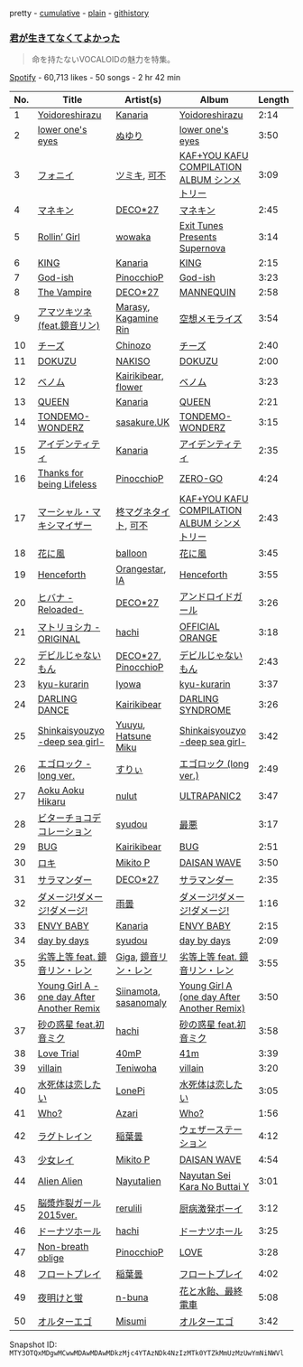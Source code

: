 pretty - [cumulative](/playlists/cumulative/37i9dQZF1DX4OQqDGyEiDU.md) - [plain](/playlists/plain/37i9dQZF1DX4OQqDGyEiDU) - [githistory](https://github.githistory.xyz/mackorone/spotify-playlist-archive/blob/main/playlists/plain/37i9dQZF1DX4OQqDGyEiDU)

### [君が生きてなくてよかった](https://open.spotify.com/playlist/37i9dQZF1DX4OQqDGyEiDU)

> 命を持たないVOCALOIDの魅力を特集。

[Spotify](https://open.spotify.com/user/spotify) - 60,713 likes - 50 songs - 2 hr 42 min

| No. | Title | Artist(s) | Album | Length |
|---|---|---|---|---|
| 1 | [Yoidoreshirazu](https://open.spotify.com/track/26zbAdTJC4vqqpGwSzvh8Q) | [Kanaria](https://open.spotify.com/artist/1k5LyiTCRzPjORzcgHqJxF) | [Yoidoreshirazu](https://open.spotify.com/album/32sf8CyAb7MtRbVTDJrWQA) | 2:14 |
| 2 | [lower one's eyes](https://open.spotify.com/track/3P8sZzCeWXnBieW9XxE02Y) | [ぬゆり](https://open.spotify.com/artist/3ZIOAB6YRggYj0LIG6JLXx) | [lower one's eyes](https://open.spotify.com/album/0NEXeWlwwR6b4zfHF4bvgk) | 3:50 |
| 3 | [フォニイ](https://open.spotify.com/track/5pBIavXhjzTi0u7pkOK71N) | [ツミキ](https://open.spotify.com/artist/7ctyyNnO9O2dDD8bHjkCAh), [可不](https://open.spotify.com/artist/3VxmIoSoAMfL0xAAQ7jHqE) | [KAF+YOU KAFU COMPILATION ALBUM シンメトリー](https://open.spotify.com/album/7lskLrUOlkfbFpQBzQDPkv) | 3:09 |
| 4 | [マネキン](https://open.spotify.com/track/3BcWb0msot5CtVT8bSTSYJ) | [DECO\*27](https://open.spotify.com/artist/7kZTWx6cRLc0TSRPq1XBMP) | [マネキン](https://open.spotify.com/album/2GpY4iShppsPlDxsTL2Apz) | 2:45 |
| 5 | [Rollin’ Girl](https://open.spotify.com/track/5VJPBUVqxzLWmzzlJZy4r2) | [wowaka](https://open.spotify.com/artist/65MYE6R7PCyVAhHrQploNT) | [Exit Tunes Presents Supernova](https://open.spotify.com/album/1iWiHH4pOLxDCDTN2AJ70X) | 3:14 |
| 6 | [KING](https://open.spotify.com/track/5vCNAauCaecW0tT2mZDLG9) | [Kanaria](https://open.spotify.com/artist/1k5LyiTCRzPjORzcgHqJxF) | [KING](https://open.spotify.com/album/5caSwBLTwvq0mk7cQwtf2O) | 2:15 |
| 7 | [God\-ish](https://open.spotify.com/track/206UWNKXURTnN4zf9vmXUV) | [PinocchioP](https://open.spotify.com/artist/3b7jPCedJ2VH4l4rcOTvNC) | [God\-ish](https://open.spotify.com/album/5MEXGTej0dxa5MbXZCJJyk) | 3:23 |
| 8 | [The Vampire](https://open.spotify.com/track/2d49lHO5ybKcYAcuJh2hT2) | [DECO\*27](https://open.spotify.com/artist/7kZTWx6cRLc0TSRPq1XBMP) | [MANNEQUIN](https://open.spotify.com/album/3qFF8RZSnHGf6q6jOcCXy5) | 2:58 |
| 9 | [アマツキツネ \(feat.鏡音リン\)](https://open.spotify.com/track/3izZHDVwlnwjdoWhs1KrMM) | [Marasy](https://open.spotify.com/artist/3Y2hPbg4GHOheV4Hc9lpXV), [Kagamine Rin](https://open.spotify.com/artist/7wZ6E8iVwjGYRGwSfkIAjP) | [空想メモライズ](https://open.spotify.com/album/6dnlAEI38OgEft5ukc6crm) | 3:54 |
| 10 | [チーズ](https://open.spotify.com/track/3bjyPSQqaxldKhMQuJ3U5v) | [Chinozo](https://open.spotify.com/artist/205dGSmCjnFA0Mjptshdsx) | [チーズ](https://open.spotify.com/album/0JQrvuksIwuucJWdGGgOtX) | 2:40 |
| 11 | [DOKUZU](https://open.spotify.com/track/7G19YO3m77NNF8wlDkRmi0) | [NAKISO](https://open.spotify.com/artist/7e0etbPYy2kovCgnbT1g2Y) | [DOKUZU](https://open.spotify.com/album/4BBVbKO8I1m5rXIMd0QUb7) | 2:00 |
| 12 | [ベノム](https://open.spotify.com/track/2llI6h2T2O5KZfn1OhJQAA) | [Kairikibear](https://open.spotify.com/artist/6PpaQ5s7sGyfCCL6l3yptE), [flower](https://open.spotify.com/artist/462dBSebAL2oxtCpwgMOBY) | [ベノム](https://open.spotify.com/album/4Sqv1ZQTQLa34sqLaB6o2v) | 3:23 |
| 13 | [QUEEN](https://open.spotify.com/track/32zpHDchUY83w80C8mMtOs) | [Kanaria](https://open.spotify.com/artist/1k5LyiTCRzPjORzcgHqJxF) | [QUEEN](https://open.spotify.com/album/4abbUX3gfMhHSN0gDrchyc) | 2:21 |
| 14 | [TONDEMO\-WONDERZ](https://open.spotify.com/track/4hrhv3LGlhO0qK21zWeHgW) | [sasakure.UK](https://open.spotify.com/artist/6nqR1MdjPNXu5KSdeqJBI1) | [TONDEMO\-WONDERZ](https://open.spotify.com/album/0E3hZEBiEMetjMHCo93BKk) | 3:15 |
| 15 | [アイデンティティ](https://open.spotify.com/track/4X3L6G6KDs0jBKvfTkmKmi) | [Kanaria](https://open.spotify.com/artist/1k5LyiTCRzPjORzcgHqJxF) | [アイデンティティ](https://open.spotify.com/album/5bN9ddnWBszIifz4XhLlKj) | 2:35 |
| 16 | [Thanks for being Lifeless](https://open.spotify.com/track/051mZnDf307e5y9oflIUiC) | [PinocchioP](https://open.spotify.com/artist/3b7jPCedJ2VH4l4rcOTvNC) | [ZERO\-GO](https://open.spotify.com/album/0oaOHz6VowcZp1FUAwqDiD) | 4:24 |
| 17 | [マーシャル・マキシマイザー](https://open.spotify.com/track/00ydUpbxn87fyKSK5A6Du8) | [柊マグネタイト](https://open.spotify.com/artist/4kmKTxjchPXGEcnpiW8iTx), [可不](https://open.spotify.com/artist/3VxmIoSoAMfL0xAAQ7jHqE) | [KAF+YOU KAFU COMPILATION ALBUM シンメトリー](https://open.spotify.com/album/7lskLrUOlkfbFpQBzQDPkv) | 2:43 |
| 18 | [花に風](https://open.spotify.com/track/3SOSqAmO4m7rzC2zbnqwU6) | [balloon](https://open.spotify.com/artist/49sPDY14qlYMAdi6WDsvva) | [花に風](https://open.spotify.com/album/6CX95AR2aAuJbByiQycxGA) | 3:45 |
| 19 | [Henceforth](https://open.spotify.com/track/57ogQzcfCwQW1YoBdfz4Wa) | [Orangestar](https://open.spotify.com/artist/420aixNZr4paRQmuRXz3DS), [IA](https://open.spotify.com/artist/1oz1HYOyJhjshPi5Nvs3MX) | [Henceforth](https://open.spotify.com/album/2RqPD5PUvE0buIQ74wpmFV) | 3:55 |
| 20 | [ヒバナ \-Reloaded\-](https://open.spotify.com/track/3g2jMbl3XTP0k0cYb5rN6p) | [DECO\*27](https://open.spotify.com/artist/7kZTWx6cRLc0TSRPq1XBMP) | [アンドロイドガール](https://open.spotify.com/album/6TPhM7fNV68heKndka6F0Q) | 3:26 |
| 21 | [マトリョシカ \- ORIGINAL](https://open.spotify.com/track/74A5fPLR86U9XWYostkXwS) | [hachi](https://open.spotify.com/artist/6ptdMFoqgQZRoccAYK9Opd) | [OFFICIAL ORANGE](https://open.spotify.com/album/3LCFnbLjqO5qTbX23ZXaPI) | 3:18 |
| 22 | [デビルじゃないもん](https://open.spotify.com/track/294o7PTrqj9VySUIHaJmXw) | [DECO\*27](https://open.spotify.com/artist/7kZTWx6cRLc0TSRPq1XBMP), [PinocchioP](https://open.spotify.com/artist/3b7jPCedJ2VH4l4rcOTvNC) | [デビルじゃないもん](https://open.spotify.com/album/7cjQMQzxrWDpa1htz8tLPw) | 2:43 |
| 23 | [kyu\-kurarin](https://open.spotify.com/track/72wehM3q2RVZb4XLmAkyTr) | [Iyowa](https://open.spotify.com/artist/0gox2jF74UUFl8bDQYyTFr) | [kyu\-kurarin](https://open.spotify.com/album/4f5TDdboXv76t95A48thSs) | 3:37 |
| 24 | [DARLING DANCE](https://open.spotify.com/track/32cvZTXsJi4EzkvVDMH4Ij) | [Kairikibear](https://open.spotify.com/artist/6PpaQ5s7sGyfCCL6l3yptE) | [DARLING SYNDROME](https://open.spotify.com/album/3fUCHpaeNuP6psWjFsDgZ9) | 3:26 |
| 25 | [Shinkaisyouzyo \-deep sea girl\-](https://open.spotify.com/track/3lVvyDll0zmUqtMncLuCKP) | [Yuuyu](https://open.spotify.com/artist/7xXRpHxkFojVbSeuplmFfi), [Hatsune Miku](https://open.spotify.com/artist/6pNgnvzBa6Bthsv8SrZJYl) | [Shinkaisyouzyo \-deep sea girl\-](https://open.spotify.com/album/5POzDYJhk6PobXLRbXGglJ) | 3:42 |
| 26 | [エゴロック \- long ver.](https://open.spotify.com/track/2FRMwFXODegegRrfLAeVwx) | [すりぃ](https://open.spotify.com/artist/29XdcKZcwr9ikcmxud5UEa) | [エゴロック \(long ver.\)](https://open.spotify.com/album/3jFaq0Sz9TBllBvn8Mu8GQ) | 2:49 |
| 27 | [Aoku Aoku Hikaru](https://open.spotify.com/track/1W6l1pZR06xDwWi2nhb5YJ) | [nulut](https://open.spotify.com/artist/1NWep4Y5u3meUn7TcsHVm9) | [ULTRAPANIC2](https://open.spotify.com/album/1zg4XTpXBFeAltnyQPSDbV) | 3:47 |
| 28 | [ビターチョコデコレーション](https://open.spotify.com/track/6JFD96zWsIdGPqLOTVE1uU) | [syudou](https://open.spotify.com/artist/43XkWaoCS0wKjuMJrWFgoa) | [最悪](https://open.spotify.com/album/0FxgZJNSWavuZIPVL90DEW) | 3:17 |
| 29 | [BUG](https://open.spotify.com/track/1fqfev7K0mfX7e1W64pDvA) | [Kairikibear](https://open.spotify.com/artist/6PpaQ5s7sGyfCCL6l3yptE) | [BUG](https://open.spotify.com/album/04BZd03CZ9HuiiZBWDcp1J) | 2:51 |
| 30 | [ロキ](https://open.spotify.com/track/5WCK18MbTKuOcmLsOXMaHd) | [Mikito P](https://open.spotify.com/artist/0iu8aSfeRUY5aUTLpEDo52) | [DAISAN WAVE](https://open.spotify.com/album/1s65jj1INBw5EMo5pimB6i) | 3:50 |
| 31 | [サラマンダー](https://open.spotify.com/track/64LMCa7fkdfHYLtCm0kGTR) | [DECO\*27](https://open.spotify.com/artist/7kZTWx6cRLc0TSRPq1XBMP) | [サラマンダー](https://open.spotify.com/album/11pU0vz7peTM1JdMZvSg9t) | 2:35 |
| 32 | [ダメージ!ダメージ!ダメージ!](https://open.spotify.com/track/7lYWkuKy5wbrMX1p6pq6RW) | [雨曇](https://open.spotify.com/artist/040kifXngKOCmBJC2ZRffX) | [ダメージ!ダメージ!ダメージ!](https://open.spotify.com/album/7LGHG815QRONhUpzP06Jyk) | 1:16 |
| 33 | [ENVY BABY](https://open.spotify.com/track/7rPKtXBW35rSQH1i6QAvyk) | [Kanaria](https://open.spotify.com/artist/1k5LyiTCRzPjORzcgHqJxF) | [ENVY BABY](https://open.spotify.com/album/0rp0Htb5EVN4G9boRMNPk4) | 2:15 |
| 34 | [day by days](https://open.spotify.com/track/6SRkWroP8AXI5bqNfmI6Mn) | [syudou](https://open.spotify.com/artist/43XkWaoCS0wKjuMJrWFgoa) | [day by days](https://open.spotify.com/album/7Ir2ssbW6ov5OxbiQNcksm) | 2:09 |
| 35 | [劣等上等 feat\. 鏡音リン・レン](https://open.spotify.com/track/367IrkRR4wk5WtSL41rONn) | [Giga](https://open.spotify.com/artist/73agKiU7x2AtIEH2IAK2iS), [鏡音リン・レン](https://open.spotify.com/artist/46cTNwyKdzoPIoEgLa8XS1) | [劣等上等 feat\. 鏡音リン・レン](https://open.spotify.com/album/5zeEMdy7T7nNZ5iu866WP0) | 3:55 |
| 36 | [Young Girl A \- one day After Another Remix](https://open.spotify.com/track/3rzVcHw0hwVgDEq5udhUJS) | [Siinamota](https://open.spotify.com/artist/4qfQTMwNNuBKJ4rF9Lo4bD), [sasanomaly](https://open.spotify.com/artist/09KNMqVn02ntZA70RA1xyZ) | [Young Girl A \(one day After Another Remix\)](https://open.spotify.com/album/1olPBlVuFykQpy25lUxxOm) | 3:50 |
| 37 | [砂の惑星 feat.初音ミク](https://open.spotify.com/track/2RBQ84niVRC6bBdhe7lc9F) | [hachi](https://open.spotify.com/artist/6ptdMFoqgQZRoccAYK9Opd) | [砂の惑星 feat.初音ミク](https://open.spotify.com/album/5fYiHj6u8MZWm2IPgvI0vh) | 3:58 |
| 38 | [Love Trial](https://open.spotify.com/track/7oa18QwhLsV3JfITGDxslD) | [40mP](https://open.spotify.com/artist/69jNq4RZ3PvQJvMeqtdz7O) | [41m](https://open.spotify.com/album/48CT8I4ImScM4TySzxyBUP) | 3:39 |
| 39 | [villain](https://open.spotify.com/track/5KE5i73iG4A7h8OyqyIaZK) | [Teniwoha](https://open.spotify.com/artist/6agSBzJ9kJnlglVc271CLD) | [villain](https://open.spotify.com/album/2pqS8lGfitHmyRukdGRkZ7) | 3:20 |
| 40 | [水死体は恋したい](https://open.spotify.com/track/0t9X7vdypTC2niY0GA9DBW) | [LonePi](https://open.spotify.com/artist/0FtyTvAiyb0IS8qTfGOaxb) | [水死体は恋したい](https://open.spotify.com/album/2K4FoBm3Sx9NBKOF9z0pX7) | 3:05 |
| 41 | [Who?](https://open.spotify.com/track/6K13hIU8J8NSSKMfLWu8sn) | [Azari](https://open.spotify.com/artist/0cevUP0ssLSLm7ict9X2E9) | [Who?](https://open.spotify.com/album/1Q8OHx0Czg42H94rajby9S) | 1:56 |
| 42 | [ラグトレイン](https://open.spotify.com/track/4bdwEiJuBhWIkPKSVjyjiA) | [稲葉曇](https://open.spotify.com/artist/25b7eSZD64Sm8ReHZ1WDc7) | [ウェザーステーション](https://open.spotify.com/album/6jg2tl87TSzWMU6SXYUwsd) | 4:12 |
| 43 | [少女レイ](https://open.spotify.com/track/6bxGVlcX900tLZiZl5mFOR) | [Mikito P](https://open.spotify.com/artist/0iu8aSfeRUY5aUTLpEDo52) | [DAISAN WAVE](https://open.spotify.com/album/1s65jj1INBw5EMo5pimB6i) | 4:54 |
| 44 | [Alien Alien](https://open.spotify.com/track/3va7Q99A1EJk8eAZ2DV74v) | [Nayutalien](https://open.spotify.com/artist/0U2Emr9cdZNcbqSoKoWb8c) | [Nayutan Sei Kara No Buttai Y](https://open.spotify.com/album/1TYuswsDlzdBI88xoYgO4P) | 3:01 |
| 45 | [脳漿炸裂ガール 2015ver.](https://open.spotify.com/track/0ASw64KfzSUtChQDfzC906) | [rerulili](https://open.spotify.com/artist/0pe4oh93288gTffEVZWZ1H) | [厨病激発ボーイ](https://open.spotify.com/album/11wsf9YJHLcnpAxUtldSZs) | 3:12 |
| 46 | [ドーナツホール](https://open.spotify.com/track/6kwLcF9pDovUbmGOtHo4Ml) | [hachi](https://open.spotify.com/artist/6ptdMFoqgQZRoccAYK9Opd) | [ドーナツホール](https://open.spotify.com/album/4jNxD5LWmUuwF72qG8Ekfx) | 3:25 |
| 47 | [Non\-breath oblige](https://open.spotify.com/track/0LsKplOVgboKBm5MpJsX0H) | [PinocchioP](https://open.spotify.com/artist/3b7jPCedJ2VH4l4rcOTvNC) | [LOVE](https://open.spotify.com/album/0KxJlPf1XUcJ2KMzjYQ1EE) | 3:28 |
| 48 | [フロートプレイ](https://open.spotify.com/track/2T7Yky4Kmlq1xkY2paZVm9) | [稲葉曇](https://open.spotify.com/artist/25b7eSZD64Sm8ReHZ1WDc7) | [フロートプレイ](https://open.spotify.com/album/7tzYNbCa87y2zoWBbcFCs1) | 4:02 |
| 49 | [夜明けと蛍](https://open.spotify.com/track/7zzMTPHYh2ntj2PLQyvrng) | [n\-buna](https://open.spotify.com/artist/5DvySD4yjxyj8NvBWNfImP) | [花と水飴、最終電車](https://open.spotify.com/album/5fgdRwwC6kohkB1WMT8QMR) | 5:08 |
| 50 | [オルターエゴ](https://open.spotify.com/track/7kR5u7rrajGzBuCiJjdOyU) | [Misumi](https://open.spotify.com/artist/79WesJjDmCUqObjbE0mNyA) | [オルターエゴ](https://open.spotify.com/album/0gZwTh7C2gc4kTCLDe7JvC) | 3:42 |

Snapshot ID: `MTY3OTQxMDgwMCwwMDAwMDAwMDkzMjc4YTAzNDk4NzIzMTk0YTZkMmUzMzUwYmNiNWVl`
